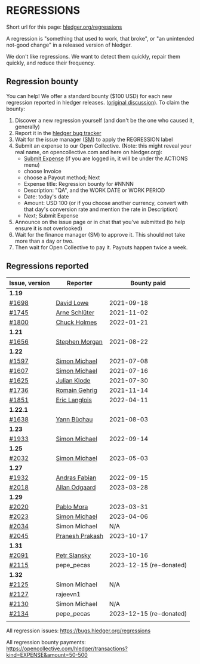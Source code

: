 # REGRESSIONS

<div class=pagetoc>

<!-- toc -->
</div>

Short url for this page: [hledger.org/regressions](https://hledger.org/regressions)

A regression is "something that used to work, that broke", or "an unintended not-good change"
in a released version of hledger.

We don't like regressions. We want to detect them quickly, repair them quickly, and reduce their frequency.

## Regression bounty

You can help!
We offer a standard bounty ($100 USD) for each new regression reported in hledger releases.
([original discussion](https://github.com/simonmichael/hledger/issues/1570)).
To claim the bounty:

1. Discover a new regression yourself (and don't be the one who caused it, generally)
2. Report it in the [hledger bug tracker](http://bugs.hledger.org)
3. Wait for the issue manager ([SM](https://joyful.com)) to apply the REGRESSION label
4. Submit an expense to our Open Collective. (Note: this might reveal your real name, on opencollective.com and here on hledger.org):
   - [Submit Expense](https://opencollective.com/hledger/expenses/new)
     (if you are logged in, it will be under the ACTIONS menu) 
   - choose Invoice
   - choose a Payout method; Next
   - Expense title: Regression bounty for #NNNN
   - Description: "QA", and the WORK DATE or WORK PERIOD
   - Date: today's date
   - Amount: USD 100
     (or if you choose another currency, convert with that day's conversion rate
      and mention the rate in Description)
   - Next; Submit Expense
5. Announce on the issue page or in chat that you've submitted (to help ensure it is not overlooked)
6. Wait for the finance manager (SM) to approve it. This should not take more than a day or two.
7. Then wait for Open Collective to pay it. Payouts happen twice a week.

## Regressions reported

| Issue, version                                               | Reporter                                                              | Bounty paid             |
|--------------------------------------------------------------|-----------------------------------------------------------------------|-------------------------|
| **1.19**                                                     |                                                                       |                         |
| [#1698](https://github.com/simonmichael/hledger/issues/1698) | [David Lowe](https://opencollective.com/hledger/expenses/50380)       | 2021-09-18              |
| [#1745](https://github.com/simonmichael/hledger/issues/1745) | [Arne Schlüter](https://opencollective.com/hledger/expenses/54446)    | 2021-11-02              |
| [#1800](https://github.com/simonmichael/hledger/issues/1800) | [Chuck Holmes](https://opencollective.com/hledger/expenses/61802)     | 2022-01-21              |
| **1.21**                                                     |                                                                       |                         |
| [#1656](https://github.com/simonmichael/hledger/issues/1656) | [Stephen Morgan](https://opencollective.com/hledger/expenses/48246)   | 2021-08-22              |
| **1.22**                                                     |                                                                       |                         |
| [#1597](https://github.com/simonmichael/hledger/issues/1597) | [Simon Michael](https://opencollective.com/hledger/expenses/44939)    | 2021-07-08              |
| [#1607](https://github.com/simonmichael/hledger/issues/1607) | [Simon Michael](https://opencollective.com/hledger/expenses/45547)    | 2021-07-16              |
| [#1625](https://github.com/simonmichael/hledger/issues/1625) | [Julian Klode](https://opencollective.com/hledger/expenses/46431)     | 2021-07-30              |
| [#1736](https://github.com/simonmichael/hledger/issues/1736) | [Romain Gehrig](https://opencollective.com/hledger/expenses/55510)    | 2021-11-14              |
| [#1851](https://github.com/simonmichael/hledger/issues/1851) | [Eric Langlois](https://opencollective.com/hledger/expenses/72187)    | 2022-04-11              |
| **1.22.1**                                                   |                                                                       |                         |
| [#1638](https://github.com/simonmichael/hledger/issues/1638) | [Yann Büchau](https://opencollective.com/hledger/expenses/46918)      | 2021-08-03              |
| **1.23**                                                     |                                                                       |                         |
| [#1933](https://github.com/simonmichael/hledger/issues/1933) | [Simon Michael](https://opencollective.com/hledger/expenses/95068)    | 2022-09-14              |
| **1.25**                                                     |                                                                       |                         |
| [#2032](https://github.com/simonmichael/hledger/issues/2032) | [Simon Michael](https://opencollective.com/hledger/expenses/137410)   | 2023-05-03              |
| **1.27**                                                     |                                                                       |                         |
| [#1932](https://github.com/simonmichael/hledger/issues/1932) | [Andras Fabian](https://opencollective.com/hledger/expenses/95112)    | 2022-09-15              |
| [#2018](https://github.com/simonmichael/hledger/issues/2018) | [Allan Odgaard](https://opencollective.com/hledger/expenses/130591)   | 2023-03-28              |
| **1.29**                                                     |                                                                       |                         |
| [#2020](https://github.com/simonmichael/hledger/issues/2020) | [Pablo Mora](https://opencollective.com/hledger/expenses/131350)      | 2023-03-31              |
| [#2023](https://github.com/simonmichael/hledger/issues/2023) | [Simon Michael](https://opencollective.com/hledger/expenses/132635)   | 2023-04-06              |
| [#2034](https://github.com/simonmichael/hledger/issues/2034) | Simon Michael                                                         | N/A                     |
| [#2045](https://github.com/simonmichael/hledger/issues/2045) | [Pranesh Prakash](https://opencollective.com/hledger/expenses/150171) | 2023-10-17              |
| **1.31**                                                     |                                                                       |                         |
| [#2091](https://github.com/simonmichael/hledger/issues/2091) | [Petr Slansky](https://opencollective.com/hledger/expenses/166632)    | 2023-10-16              |
| [#2115](https://github.com/simonmichael/hledger/issues/2115) | pepe_pecas                                                            | 2023-12-15 (re-donated) |
| **1.32**                                                     |                                                                       |                         |
| [#2125](https://github.com/simonmichael/hledger/issues/2125) | Simon Michael                                                         | N/A                     |
| [#2127](https://github.com/simonmichael/hledger/issues/2127) | rajeevn1                                                              |                         |
| [#2130](https://github.com/simonmichael/hledger/issues/2130) | Simon Michael                                                         | N/A                     |
| [#2134](https://github.com/simonmichael/hledger/issues/2134) | pepe_pecas                                                            | 2023-12-15 (re-donated) |
|                                                              |                                                                       |                         |


All regression issues: <https://bugs.hledger.org/regressions>

All regression bounty payments: <https://opencollective.com/hledger/transactions?kind=EXPENSE&amount=50-500>


